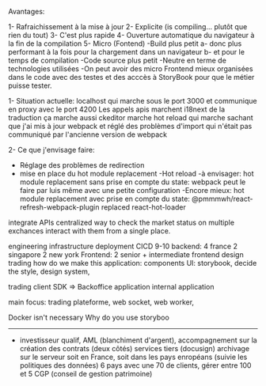 Avantages:

1- Rafraichissement à la mise à jour
2- Explicite (is compiling... plutôt que rien du tout)
3- C'est plus rapide
4- Ouverture automatique du navigateur à la fin de la compilation
5- Micro (Fontend)
-Build plus petit
a- donc plus performant à la fois pour la chargement dans un navigateur
b- et pour le temps de compilation
-Code source plus petit
-Neutre en terme de technologies utilisées
-On peut avoir des micro Frontend mieux organisées dans le code avec des testes et des acccès à StoryBook pour que le métier
puisse tester.

1- Situation actuelle:
localhost qui marche sous le port 3000 et communique en proxy avec le port 4200
Les appels apis marchent
i18next de la traduction ça marche aussi
ckeditor marche
hot reload qui marche
sachant que j'ai mis à jour webpack et réglé des problèmes d'import qui n'était pas communiqué par l'ancienne version de webpack

2- Ce que j'envisage faire:

- Réglage des problèmes de redirection
- mise en place du hot module replacement
  -Hot reload
  -à envisager: hot module replacement sans prise en compte du state: webpack peut le faire par luis même avec une petite configuration
  -Encore mieux: hot module replacement avec prise en compte du state: @pmmmwh/react-refresh-webpack-plugin replaced react-hot-loader

integrate APIs
centralized way to check the market status on multiple exchances
interact with them from a single place.

engineering infrastructure
deployment
CICD
9-10 backend: 4 france 2 singapore 2 new york
Frontend: 2 senior + intermediate
frontend design
trading
how do we make this application: components UI: storybook, decide the style, design system,

trading client SDK =>
Backoffice application
internal application

main focus: trading plateforme, web socket, web worker,

Docker isn't necessary
Why do you use storyboo

---

- investisseur qualif, AML (blanchiment d'argent), accompagnement sur la création des contrats (deux côtés) services tiers (docusign)
  archivage sur le serveur soit en France, soit dans les pays enropéans (suivie les politiques des données)
  6 pays avec une 70 de clients, gérer entre 100 et 5 CGP (conseil de gestion patrimoine)
